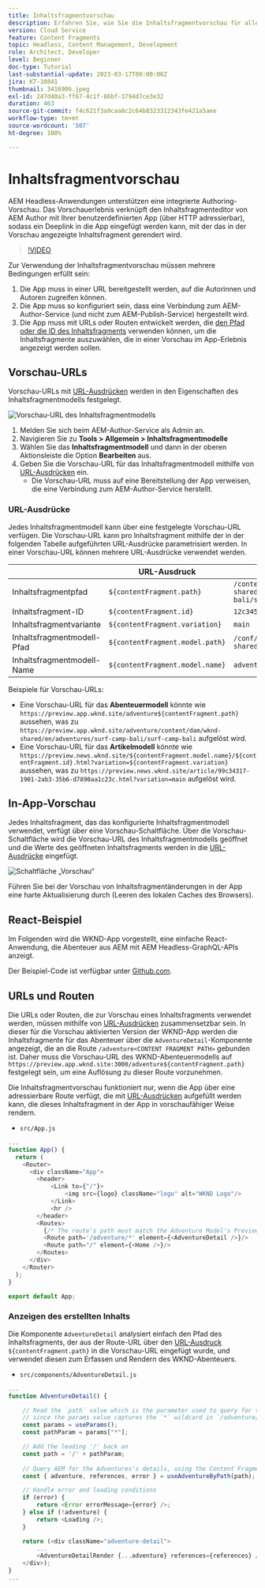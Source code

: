 ```yaml
---
title: Inhaltsfragmentvorschau
description: Erfahren Sie, wie Sie die Inhaltsfragmentvorschau für alle Autorinnen und Autoren verwenden können, um schnell zu sehen, wie sich Inhaltsänderungen auf Ihre AEM Headless-Erlebnisse auswirken.
version: Cloud Service
feature: Content Fragments
topic: Headless, Content Management, Development
role: Architect, Developer
level: Beginner
doc-type: Tutorial
last-substantial-update: 2023-03-17T00:00:00Z
jira: KT-10841
thumbnail: 3416906.jpeg
exl-id: 247d40a3-ff67-4c1f-86bf-3794d7ce3e32
duration: 463
source-git-commit: f4c621f3a9caa8c2c64b8323312343fe421a5aee
workflow-type: tm+mt
source-wordcount: '507'
ht-degree: 100%

---
```


# Inhaltsfragmentvorschau

AEM Headless-Anwendungen unterstützen eine integrierte Authoring-Vorschau. Das Vorschauerlebnis verknüpft den Inhaltsfragmenteditor von AEM Author mit Ihrer benutzerdefinierten App (über HTTP adressierbar), sodass ein Deeplink in die App eingefügt werden kann, mit der das in der Vorschau angezeigte Inhaltsfragment gerendert wird.

>[!VIDEO](https://video.tv.adobe.com/v/3416906?quality=12&learn=on)

Zur Verwendung der Inhaltsfragmentvorschau müssen mehrere Bedingungen erfüllt sein:

1. Die App muss in einer URL bereitgestellt werden, auf die Autorinnen und Autoren zugreifen können.
1. Die App muss so konfiguriert sein, dass eine Verbindung zum AEM-Author-Service (und nicht zum AEM-Publish-Service) hergestellt wird.
1. Die App muss mit URLs oder Routen entwickelt werden, die [den Pfad oder die ID des Inhaltsfragments](#url-expressions) verwenden können, um die Inhaltsfragmente auszuwählen, die in einer Vorschau im App-Erlebnis angezeigt werden sollen.

## Vorschau-URLs

Vorschau-URLs mit [URL-Ausdrücken](#url-expressions) werden in den Eigenschaften des Inhaltsfragmentmodells festgelegt.

![Vorschau-URL des Inhaltsfragmentmodells](./assets/preview/cf-model-preview-url.png)

1. Melden Sie sich beim AEM-Author-Service als Admin an.
1. Navigieren Sie zu __Tools > Allgemein > Inhaltsfragmentmodelle__
1. Wählen Sie das __Inhaltsfragmentmodell__ und dann in der oberen Aktionsleiste die Option __Bearbeiten__ aus.
1. Geben Sie die Vorschau-URL für das Inhaltsfragmentmodell mithilfe von [URL-Ausdrücken](#url-expressions) ein.
   + Die Vorschau-URL muss auf eine Bereitstellung der App verweisen, die eine Verbindung zum AEM-Author-Service herstellt.

### URL-Ausdrücke

Jedes Inhaltsfragmentmodell kann über eine festgelegte Vorschau-URL verfügen. Die Vorschau-URL kann pro Inhaltsfragment mithilfe der in der folgenden Tabelle aufgeführten URL-Ausdrücke parametrisiert werden. In einer Vorschau-URL können mehrere URL-Ausdrücke verwendet werden.

|                                         | URL-Ausdruck | Wert |
| --------------------------------------- | ----------------------------------- | ----------- |
| Inhaltsfragmentpfad | `${contentFragment.path}` | `/content/dam/wknd-shared/en/adventures/surf-camp-bali/surf-camp-bali` |
| Inhaltsfragment-ID | `${contentFragment.id}` | `12c34567-8901-2aa3-45b6-d7890aa1c23c` |
| Inhaltsfragmentvariante | `${contentFragment.variation}` | `main` |
| Inhaltsfragmentmodell-Pfad | `${contentFragment.model.path}` | `/conf/wknd-shared/settings/dam/cfm/models/adventure` |
| Inhaltsfragmentmodell-Name | `${contentFragment.model.name}` | `adventure` |

Beispiele für Vorschau-URLs:

+ Eine Vorschau-URL für das __Abenteuermodell__ könnte wie `https://preview.app.wknd.site/adventure${contentFragment.path}` aussehen, was zu `https://preview.app.wknd.site/adventure/content/dam/wknd-shared/en/adventures/surf-camp-bali/surf-camp-bali` aufgelöst wird.
+ Eine Vorschau-URL für das __Artikelmodell__ könnte wie `https://preview.news.wknd.site/${contentFragment.model.name}/${contentFragment.id}.html?variation=${contentFragment.variation}` aussehen, was zu `https://preview.news.wknd.site/article/99c34317-1901-2ab3-35b6-d7890aa1c23c.html?variation=main` aufgelöst wird.

## In-App-Vorschau

Jedes Inhaltsfragment, das das konfigurierte Inhaltsfragmentmodell verwendet, verfügt über eine Vorschau-Schaltfläche. Über die Vorschau-Schaltfläche wird die Vorschau-URL des Inhaltsfragmentmodells geöffnet und die Werte des geöffneten Inhaltsfragments werden in die [URL-Ausdrücke](#url-expressions) eingefügt.

![Schaltfläche „Vorschau“](./assets/preview/preview-button.png)

Führen Sie bei der Vorschau von Inhaltsfragmentänderungen in der App eine harte Aktualisierung durch (Leeren des lokalen Caches des Browsers).

## React-Beispiel

Im Folgenden wird die WKND-App vorgestellt, eine einfache React-Anwendung, die Abenteuer aus AEM mit AEM Headless-GraphQL-APIs anzeigt.

Der Beispiel-Code ist verfügbar unter [Github.com](https://github.com/adobe/aem-guides-wknd-graphql/tree/main/preview-tutorial).

## URLs und Routen

Die URLs oder Routen, die zur Vorschau eines Inhaltsfragments verwendet werden, müssen mithilfe von [URL-Ausdrücken](#url-expressions) zusammensetzbar sein. In dieser für die Vorschau aktivierten Version der WKND-App werden die Inhaltsfragmente für das Abenteuer über die `AdventureDetail`-Komponente angezeigt, die an die Route `/adventure<CONTENT FRAGMENT PATH>` gebunden ist. Daher muss die Vorschau-URL des WKND-Abenteuermodells auf `https://preview.app.wknd.site:3000/adventure${contentFragment.path}` festgelegt sein, um eine Auflösung zu dieser Route vorzunehmen.

Die Inhaltsfragmentvorschau funktioniert nur, wenn die App über eine adressierbare Route verfügt, die mit [URL-Ausdrücken](#url-expressions) aufgefüllt werden kann, die dieses Inhaltsfragment in der App in vorschaufähiger Weise rendern.

+ `src/App.js`

```javascript
...
function App() {
  return (
    <Router>
      <div className="App">
        <header>
            <Link to={"/"}>
                <img src={logo} className="logo" alt="WKND Logo"/>
            </Link>        
            <hr />
        </header>
        <Routes>
          {/* The route's path must match the Adventure Model's Preview URL expression. In React since the path has `/` you must use wildcards to match instead of the usual `:path` */}
          <Route path='/adventure/*' element={<AdventureDetail />}/>
          <Route path="/" element={<Home />}/>
        </Routes>
      </div>
    </Router>
  );
}

export default App;
```

### Anzeigen des erstellten Inhalts

Die Komponente `AdventureDetail` analysiert einfach den Pfad des Inhaltsfragments, der aus der Route-URL über den [URL-Ausdruck](#url-expressions) `${contentFragment.path}` in die Vorschau-URL eingefügt wurde, und verwendet diesen zum Erfassen und Rendern des WKND-Abenteuers.

+ `src/components/AdventureDetail.js`

```javascript
...
function AdventureDetail() {

    // Read the `path` value which is the parameter used to query for the adventure's details
    // since the params value captures the `*` wildcard in `/adventure/*`, or everything after the first `/` in the Content Fragment path.
    const params = useParams();
    const pathParam = params["*"];

    // Add the leading '/' back on 
    const path = '/' + pathParam;
    
    // Query AEM for the Adventures's details, using the Content Fragment's `path`
    const { adventure, references, error } = useAdventureByPath(path);

    // Handle error and loading conditions
    if (error) {
        return <Error errorMessage={error} />;
    } else if (!adventure) {
        return <Loading />;
    }

    return (<div className="adventure-detail">
        ...
        <AdventureDetailRender {...adventure} references={references} />
    </div>);
}
...
```
